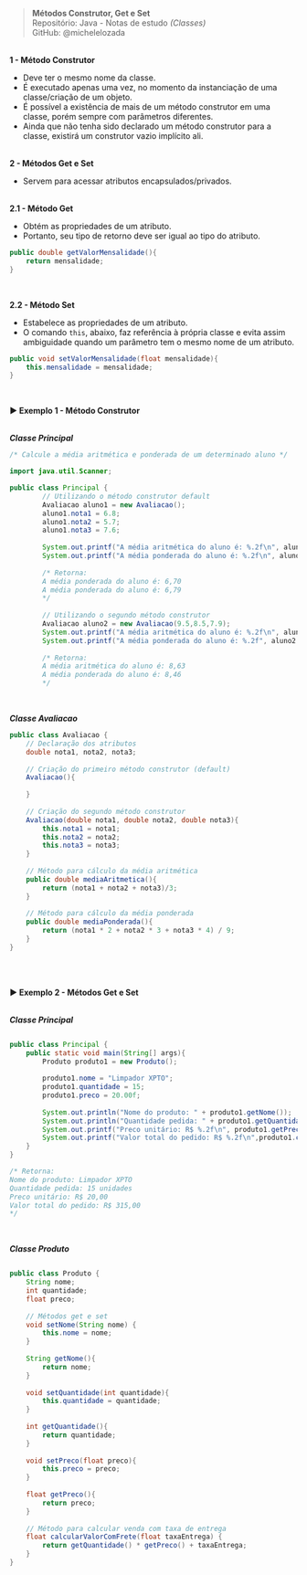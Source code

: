 > **Métodos Construtor, Get e Set**     
> Repositório: Java - Notas de estudo *(Classes)*    
> GitHub: @michelelozada
&nbsp;
     
&nbsp;  
**1 - Método Construtor**
 - Deve ter o mesmo nome da classe.  
 - É executado apenas uma vez, no momento da instanciação de uma classe/criação de um objeto.  
 - É possível a existência de mais de um método construtor em uma classe, porém sempre com parâmetros diferentes.  
 - Ainda que não tenha sido declarado um método construtor para a classe, existirá um construtor vazio implícito ali.    
&nbsp;     
         
**2 - Métodos Get e Set**
 - Servem para acessar atributos encapsulados/privados.      
&nbsp;       
         
**2.1 - Método Get**
 - Obtém as propriedades de um atributo.  
 - Portanto, seu tipo de retorno deve ser igual ao tipo do atributo.  

```java
public double getValorMensalidade(){
	return mensalidade; 
}
```
&nbsp;  

**2.2 - Método Set** 
 - Estabelece as propriedades de um atributo. 
 - O comando `this`, abaixo, faz referência à própria classe e evita assim ambiguidade quando um parâmetro tem o mesmo nome de um atributo.
 
```java
public void setValorMensalidade(float mensalidade){
	this.mensalidade = mensalidade;
}
```
&nbsp;

**:arrow_forward: Exemplo 1 - Método Construtor**   
&nbsp;

***Classe Principal***
```java
/* Calcule a média aritmética e ponderada de um determinado aluno */

import java.util.Scanner;

public class Principal {
		// Utilizando o método construtor default
		Avaliacao aluno1 = new Avaliacao();
		aluno1.nota1 = 6.8;
		aluno1.nota2 = 5.7;
		aluno1.nota3 = 7.6;
					
		System.out.printf("A média aritmética do aluno é: %.2f\n", aluno1.mediaAritmetica());
		System.out.printf("A média ponderada do aluno é: %.2f\n", aluno1.mediaPonderada());
		
		/* Retorna: 
		A média ponderada do aluno é: 6,70
		A média ponderada do aluno é: 6,79
		*/
		
		// Utilizando o segundo método construtor 
		Avaliacao aluno2 = new Avaliacao(9.5,8.5,7.9);
		System.out.printf("A média aritmética do aluno é: %.2f\n", aluno2.mediaAritmetica());
		System.out.printf("A média ponderada do aluno é: %.2f", aluno2.mediaPonderada());
		
		/* Retorna: 
		A média aritmética do aluno é: 8,63
		A média ponderada do aluno é: 8,46
		*/
```
&nbsp;

***Classe Avaliacao***
```java
public class Avaliacao {
	// Declaração dos atributos
	double nota1, nota2, nota3;
		
	// Criação do primeiro método construtor (default)
	Avaliacao(){
	
	}
	
	// Criação do segundo método construtor
	Avaliacao(double nota1, double nota2, double nota3){
		this.nota1 = nota1;
		this.nota2 = nota2;
		this.nota3 = nota3;
	}
		
	// Método para cálculo da média aritmética
	public double mediaAritmetica(){
		return (nota1 + nota2 + nota3)/3;
	}
		
	// Método para cálculo da média ponderada
	public double mediaPonderada(){
		return (nota1 * 2 + nota2 * 3 + nota3 * 4) / 9;
	}
}
```
&nbsp;
     
&nbsp;    
**:arrow_forward: Exemplo 2 - Métodos Get e Set**   
&nbsp;

***Classe Principal***
```java

public class Principal {
	public static void main(String[] args){ 
		Produto produto1 = new Produto();
		
		produto1.nome = "Limpador XPTO";
		produto1.quantidade = 15;
		produto1.preco = 20.00f;
		
		System.out.println("Nome do produto: " + produto1.getNome());
		System.out.println("Quantidade pedida: " + produto1.getQuantidade() + " unidades");
		System.out.printf("Preco unitário: R$ %.2f\n", produto1.getPreco());
		System.out.printf("Valor total do pedido: R$ %.2f\n",produto1.calcularValorComFrete(15.00f));
	} 
}

/* Retorna:
Nome do produto: Limpador XPTO
Quantidade pedida: 15 unidades
Preco unitário: R$ 20,00
Valor total do pedido: R$ 315,00
*/
```
&nbsp;

***Classe Produto***
```java

public class Produto {
	String nome;
	int quantidade;
	float preco;
	
	// Métodos get e set
	void setNome(String nome) {
		this.nome = nome;
	}	
	
	String getNome(){
		return nome;
	} 
	
	void setQuantidade(int quantidade){
		this.quantidade = quantidade;
	}	
		
	int getQuantidade(){
		return quantidade;
	}		
	
	void setPreco(float preco){
		this.preco = preco;
	}	
	
	float getPreco(){
		return preco;
	}	
	
	// Método para calcular venda com taxa de entrega
	float calcularValorComFrete(float taxaEntrega) {
		return getQuantidade() * getPreco() + taxaEntrega;
	}
}
```